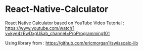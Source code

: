 # React-Native-Calculator

React Native Calculator based on YouTube Video Tutorial : https://www.youtube.com/watch?v=kye4zEwDxgU&ab_channel=ProProgramming101


Using library from : https://github.com/ericmorgan1/swisscalc-lib
